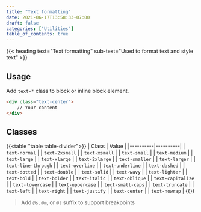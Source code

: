 ```yaml
---
title: "Text formatting"
date: 2021-06-17T13:58:33+07:00
draft: false
categories: ["Utilities"]
table_of_contents: true
---
```


{{< heading text="Text formatting" sub-text="Used to format text and style text" >}}

## Usage

Add `text-*` class to block or inline block element.

``` html
<div class="text-center">
    // Your content
</div>
```

## Classes

{{<table "table table-divider">}}
| Class | Value |
|----------|----------|
| `text-normal` |
| `text-2xsmall` |
| `text-xsmall` |
| `text-small` |
| `text-medium` |
| `text-large` |
| `text-xlarge` |
| `text-2xlarge` |
| `text-smaller` |
| `text-larger` |
| `text-line-through` |
| `text-overline` |
| `text-underline` |
| `text-dashed` |
| `text-dotted` |
| `text-double` |
| `text-solid` |
| `text-wavy` |
| `text-lighter` |
| `text-bold` |
| `text-bolder` |
| `text-italic` |
| `text-oblique` |
| `text-capitalize` |
| `text-lowercase` |
| `text-uppercase` |
| `text-small-caps` |
| `text-truncate` |
| `text-left` |
| `text-right` |
| `text-justify` |
| `text-center` |
| `text-nowrap` |
{{</table>}}

> Add `@s`, `@m`, or `@l` suffix to support breakpoints